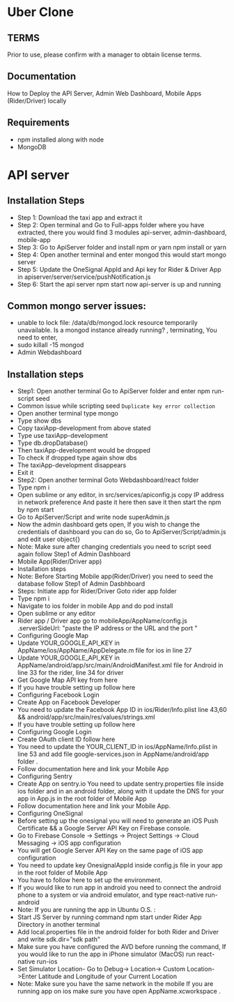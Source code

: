 # Uber Clone

## TERMS

Prior to use, please confirm with a manager to obtain license terms.

## Documentation

How to Deploy the API Server, Admin Web Dashboard, Mobile Apps (Rider/Driver) locally

## Requirements

- npm installed along with node
- MongoDB

# API server

## Installation Steps
- Step 1: Download the taxi app and extract it
- Step 2: Open terminal and Go to Full-apps folder where you have extracted, there you would find 3 modules api-server, admin-dashboard, mobile-app
- Step 3: Go to ApiServer folder and install npm or yarn npm install or yarn
- Step 4: Open another terminal and enter mongod this would start mongo server
- Step 5: Update the OneSignal AppId and Api key for Rider & Driver App in apiserver/server/service/pushNotification.js
- Step 6: Start the api server npm start now api-server is up and running

## Common mongo server issues:
- unable to lock file: /data/db/mongod.lock resource temporarily unavailable. Is a mongod instance already running? , terminating, You need to enter,
- sudo killall -15 mongod
- Admin Webdashboard

## Installation steps

- Step1: Open another terminal Go to ApiServer folder and enter npm run-script seed
- Common issue while scripting seed `Duplicate key error collection`
- Open another terminal type mongo
- Type show dbs
- Copy taxiApp-development from above stated
- Type use taxiApp-development
- Type db.dropDatabase()
- Then taxiApp-development would be dropped
- To check if dropped type again show dbs
- The taxiApp-development disappears
- Exit it
- Step2: Open another terminal Goto Webdashboard/react folder
- Type npm i
- Open sublime or any editor, in src/services/apiconfig.js copy IP address in network preference And paste it here then save it then start the npm by npm start
- Go to ApiServer/Script and write node superAdmin.js
- Now the admin dashboard gets open, If you wish to change the credentials of dashboard you can do so, Go to ApiServer/Script/admin.js and edit user object{}
- Note: Make sure after changing credentials you need to script seed again follow Step1 of Admin Dashboard
- Mobile App(Rider/Driver app)
- Installation steps
- Note: Before Starting Mobile app(Rider/Driver) you need to seed the database follow Step1 of Admin Dasbhboard
- Steps: Initiate app for Rider/Driver Goto rider app folder
- Type npm i
- Navigate to ios folder in mobile App and do pod install
- Open sublime or any editor
- Rider app / Driver app go to mobileApp/AppName/config.js .serverSideUrl: "paste the IP address or the URL and the port "
- Configuring Google Map
- Update YOUR_GOOGLE_API_KEY in AppName/ios/AppName/AppDelegate.m file for ios in line 27
- Update YOUR_GOOGLE_API_KEY in AppName/android/app/src/main/AndroidManifest.xml file for Android in line 33 for the rider, line 34 for driver
- Get Google Map API key from here
- If you have trouble setting up follow here
- Configuring Facebook Login
- Create App on Facebook Developer
- You need to update the Facebook App ID in ios/Rider/Info.plist line 43,60 && android/app/src/main/res/values/strings.xml
- If you have trouble setting up follow here
- Configuring Google Login
- Create OAuth client ID follow here
- You need to update the YOUR_CLIENT_ID in ios/AppName/Info.plist in line 53 and add file google-services.json in AppName/android/app folder .
- Follow documentation here and link your Mobile App
- Configuring Sentry
- Create App on sentry.io You need to update sentry.properties file inside ios folder and in an android folder, along with it update the DNS for your app in App.js in the root folder of Mobile App
- Follow documentation here and link your Mobile App.
- Configuring OneSignal
- Before setting up the onesignal you will need to generate an iOS Push Certificate && a Google Server API Key on Firebase console.
- Go to Firebase Console -> Settings -> Project Settings -> Cloud Messaging -> iOS app configuration
- You will get Google Server API Key on the same page of iOS app configuration
- You need to update key OnesignalAppId inside config.js file in your app in the root folder of Mobile App
- You have to follow here to set up the environment.
- If you would like to run app in android you need to connect the android phone to a system or via android emulator, and type react-native run-android
- Note: If you are running the app in Ubuntu O.S. :
- Start JS Server by running command npm start under Rider App Directory in another terminal
- Add local.properties file in the android folder for both Rider and Driver and write sdk.dir="sdk path"
- Make sure you have configured the AVD before running the command, If you would like to run the app in iPhone simulator (MacOS) run react-native run-ios
- Set Simulator Location- Go to Debug-> Location-> Custom Location->Enter Latitude and Longitude of your Current Location
- Note: Make sure you have the same network in the mobile If you are running app on ios make sure you have open AppName.xcworkspace .

